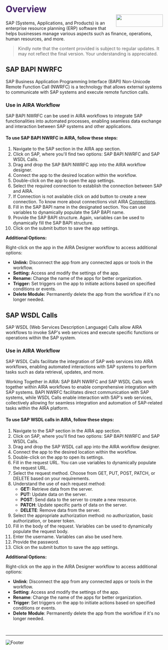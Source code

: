 <h1><span style="color: #411d66;">Overview                                                      <img align="right" width="150" height="40" src="https://github.com/airacommunity/AIRA-Installation/assets/153823636/2aee8e84-f308-4494-a715-afd9421b606e"></span></h1>


SAP (Systems, Applications, and Products) is an enterprise resource planning (ERP) software that helps businesses manage various aspects such as finance, operations, human resources, and more.
<blockquote class="is-warning">Kindly note that the content provided is subject to regular updates. It may not reflect the final version. Your understanding is appreciated.</blockquote>
<h2 id="sap-bapi-nwrfc" class="toc-header">SAP BAPI NWRFC</h2>
SAP Business Application Programming Interface (BAPI) Non-Unicode Remote Function Call (NWRFC) is a technology that allows external systems to communicate with SAP systems and execute remote function calls.
<h3 id="use-in-aira-workflow" class="toc-header">Use in AIRA Workflow</h3>
SAP BAPI NWRFC can be used in AIRA workflows to integrate SAP functionalities into automated processes, enabling seamless data exchange and interaction between SAP systems and other applications.
<h4 id="to-use-sap-bapi-nwrfc-in-aira-follow-these-steps" class="toc-header">To use SAP BAPI NWRFC in AIRA, follow these steps:</h4>
<ol>
 	<li>Navigate to the SAP section in the AIRA app section.</li>
 	<li>Click on SAP, where you'll find two options: SAP BAPI NWRFC and SAP WSDL Calls.</li>
 	<li>Drag and drop the SAP BAPI NWRFC app into the AIRA workflow designer.</li>
 	<li>Connect the app to the desired location within the workflow.</li>
 	<li>Double-click on the app to open the app settings.</li>
 	<li>Select the required connection to establish the connection between SAP and AIRA.</li>
 	<li>If Connection is not available click on add button to create a new connection. To know more about connections visit AIRA <a class="is-external-link" href="https://github.com/airacommunity/AIRA-User-Guide/blob/main/G.%20Connections.md">Connections</a>.</li>
 	<li>Fill in the SAP BAPI name in the designated section. You can use variables to dynamically populate the SAP BAPI name.</li>
 	<li>Provide the SAP BAPI structure. Again, variables can be used to dynamically fill the SAP BAPI structure.</li>
 	<li>Click on the submit button to save the app settings.</li>
</ol>
<strong>Additional Options:</strong>

Right-click on the app in the AIRA Designer workflow to access additional options:
<ul>
 	<li><strong>Unlink:</strong> Disconnect the app from any connected apps or tools in the workflow.</li>
 	<li><strong>Setting:</strong> Access and modify the settings of the app.</li>
 	<li><strong>Rename:</strong> Change the name of the apps for better organization.</li>
 	<li><strong>Trigger:</strong> Set triggers on the app to initiate actions based on specified conditions or events.</li>
 	<li><strong>Delete Module:</strong> Permanently delete the app from the workflow if it's no longer needed.</li>
</ul>
<h2 id="sap-wsdl-calls" class="toc-header">SAP WSDL Calls</h2>
SAP WSDL (Web Services Description Language) Calls allow AIRA workflows to invoke SAP's web services and execute specific functions or operations within the SAP system.
<h3 id="use-in-aira-workflow-1" class="toc-header">Use in AIRA Workflow</h3>
SAP WSDL Calls facilitate the integration of SAP web services into AIRA workflows, enabling automated interactions with SAP systems to perform tasks such as data retrieval, updates, and more.

Working Together in AIRA: SAP BAPI NWRFC and SAP WSDL Calls work together within AIRA workflows to enable comprehensive integration with SAP systems. BAPI NWRFC facilitates direct communication with SAP systems, while WSDL Calls enable interaction with SAP's web services, collectively allowing for seamless integration and automation of SAP-related tasks within the AIRA platform.
<h4 id="to-use-sap-wsdl-calls-in-aira-follow-these-steps" class="toc-header">To use SAP WSDL calls in AIRA, follow these steps:</h4>
<ol>
 	<li>Navigate to the SAP section in the AIRA app section.</li>
 	<li>Click on SAP, where you'll find two options: SAP BAPI NWRFC and SAP WSDL Calls.</li>
 	<li>Drag and drop the SAP WSDL call app into the AIRA workflow designer.</li>
 	<li>Connect the app to the desired location within the workflow.</li>
 	<li>Double-click on the app to open its settings.</li>
 	<li>Fill in the request URL. You can use variables to dynamically populate the request URL.</li>
 	<li>Select the request method. Choose from GET, PUT, POST, PATCH, or DELETE based on your requirements.</li>
 	<li>Understand the use of each request method:
<ul>
 	<li><strong>GET:</strong> Retrieve data from the server.</li>
 	<li><strong>PUT:</strong> Update data on the server.</li>
 	<li><strong>POST</strong>: Send data to the server to create a new resource.</li>
 	<li><strong>PATCH</strong>: Update specific parts of data on the server.</li>
 	<li><strong>DELETE</strong>: Remove data from the server.</li>
</ul>
</li>
 	<li>Select the appropriate authorization method: no authorization, basic authorization, or bearer token.</li>
 	<li>Fill in the body of the request. Variables can be used to dynamically populate the request body.</li>
 	<li>Enter the username. Variables can also be used here.</li>
 	<li>Provide the password.</li>
 	<li>Click on the submit button to save the app settings.</li>
</ol>
<strong>Additional Options:</strong>

Right-click on the app in the AIRA Designer workflow to access additional options:
<ul>
 	<li><strong>Unlink</strong>: Disconnect the app from any connected apps or tools in the workflow.</li>
 	<li><strong>Setting</strong>: Access and modify the settings of the app.</li>
 	<li><strong>Rename</strong>: Change the name of the apps for better organization.</li>
 	<li><strong>Trigger</strong>: Set triggers on the app to initiate actions based on specified conditions or events.</li>
 	<li><strong>Delete</strong> <strong>Module</strong>: Permanently delete the app from the workflow if it's no longer needed.</li>
</ul>
&nbsp;

-----
![Footer](https://github.com/airacommunity/AIRA-Installation/assets/153823636/f78c5168-fae6-4a12-a01d-8e98fe7d7ae2)
